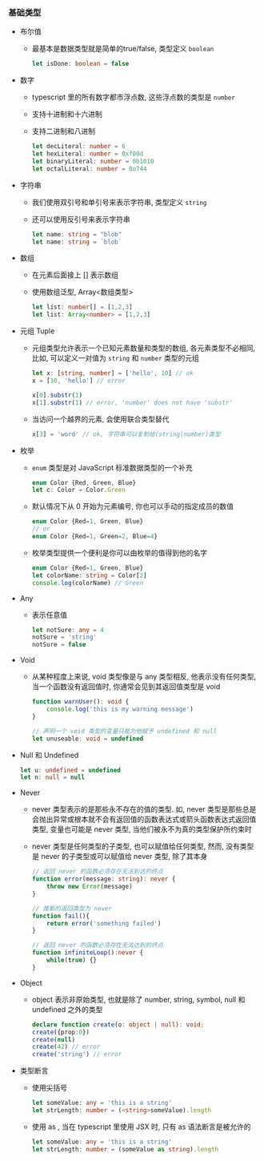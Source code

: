 ### 基础类型

- 布尔值

  - 最基本是数据类型就是简单的true/false, 类型定义 `boolean`

    ```typescript
    let isDone: boolean = false
    ```

- 数字

  - typescript 里的所有数字都市浮点数, 这些浮点数的类型是 `number`

  - 支持十进制和十六进制

  - 支持二进制和八进制

    ```typescript
    let decLiteral: number = 6
    let hexLiteral: number = 0xf00d
    let binaryLiteral: number = 0b1010
    let octalLiteral: number = 0o744
    ```

- 字符串

  - 我们使用双引号和单引号来表示字符串, 类型定义 `string`

  - 还可以使用反引号来表示字符串

    ```typescript
    let name: string = "blob"
    let name: string = `blob`
    ```

- 数组

  - 在元素后面接上 [] 表示数组

  - 使用数组泛型, Array<数组类型>

    ```typescript
    let list: number[] = [1,2,3]
    let list: Array<number> = [1,2,3]
    ```

- 元组 Tuple

  - 元组类型允许表示一个已知元素数量和类型的数组, 各元素类型不必相同, 比如, 可以定义一对值为 `string` 和 `number` 类型的元组

    ```typescript
    let x: [string, number] = ['hello', 10] // ok
    x = [10, 'hello'] // error
    
    x[0].substr(1)
    x[1].substr(1) // error, 'number' does not have 'substr'
    ```

  - 当访问一个越界的元素, 会使用联合类型替代

    ```typescript
    x[3] = 'word' // ok, 字符串可以复制给(string|number)类型
    ```

- 枚举

  - `enum` 类型是对 JavaScript 标准数据类型的一个补充

    ```typescript
    enum Color {Red, Green, Blue}
    let c: Color = Color.Green
    ```

  - 默认情况下从 0 开始为元素编号, 你也可以手动的指定成员的数值

    ```typescript
    enum Color {Red=1, Green, Blue}
    // or
    enum Color {Red=1, Green=2, Blue=4}
    ```

  - 枚举类型提供一个便利是你可以由枚举的值得到他的名字

    ```typescript
    enum Color {Red=1, Green, Blue}
    let colorName: string = Color[2]
    console.log(colorName) // Green
    ```

- Any

  - 表示任意值

    ```typescript
    let notSure: any = 4
    notSure = 'string'
    notSure = false
    ```

- Void

  - 从某种程度上来说, void 类型像是与 any 类型相反, 他表示没有任何类型, 当一个函数没有返回值时, 你通常会见到其返回值类型是 void

    ```typescript
    function warnUser(): void {
        console.log('this is my warning message')
    }
    
    // 声明一个 void 类型的变量只能为他赋予 undefined 和 null
    let unuseable: void = undefined
    ```

- Null 和 Undefined

  ```typescript
  let u: undefined = undefined
  let n: null = null
  ```

- Never

  - never 类型表示的是那些永不存在的值的类型. 如, never 类型是那些总是会抛出异常或根本就不会有返回值的函数表达式或箭头函数表达式返回值类型, 变量也可能是 never 类型, 当他们被永不为真的类型保护所约束时

  - never 类型是任何类型的子类型, 也可以赋值给任何类型, 然而, 没有类型是 never 的子类型或可以赋值给 never 类型, 除了其本身

    ```typescript
    // 返回 never 的函数必须存在无法到达的终点
    function error(message: string): never {
        throw new Error(message)
    }
    
    // 推断的返回类型为 never
    function fail(){
        return error('something failed')
    }
    
    // 返回 never 的函数必须存在无法达到的终点
    function infiniteLoop():never {
        while(true) {}
    }
    ```

- Object

  - object 表示非原始类型, 也就是除了 number, string, symbol, null 和 undefined 之外的类型

    ```typescript
    declare function create(o: object | null): void;
    create({prop:0})
    create(null)
    create(42) // error
    create('string') // error
    ```

- 类型断言

  - 使用尖括号

    ```typescript
    let someValue: any = 'this is a string'
    let strLength: number = (<string>someValue).length
    ```

  - 使用 as , 当在 typescript 里使用 JSX 时, 只有 as 语法断言是被允许的

    ```typescript
    let someValue: any = 'this is a string'
    let strLength: number = (someValue as string).length
    ```

    

